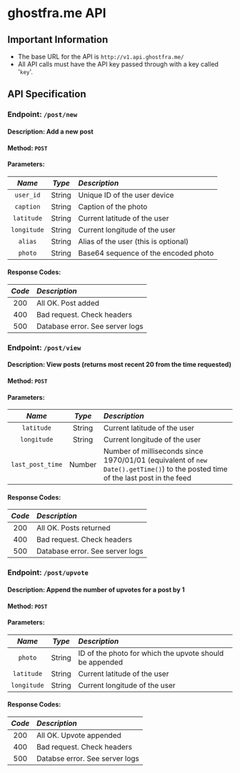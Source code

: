 # ghostfra.me API

## Important Information

- The base URL for the API is ```http://v1.api.ghostfra.me/```
- All API calls must have the API key passed through with a key called '```key```'.

## API Specification

### Endpoint: ```/post/new```
#### Description: Add a new post
#### Method: ```POST```
#### Parameters:
|*Name*|*Type*|*Description*|
|:----:|:----:|:------------|
|```user_id```|String|Unique ID of the user device|
|```caption```|String|Caption of the photo|
|```latitude```|String|Current latitude of the user|
|```longitude```|String|Current longitude of the user|
|```alias```|String|Alias of the user (this is optional)|
|```photo```|String|Base64 sequence of the encoded photo|
#### Response Codes:
|*Code*|*Description*|
|:----:|:------------|
|200|All OK. Post added|
|400|Bad request. Check headers|
|500|Database error. See server logs|

### Endpoint: ```/post/view```
#### Description: View posts (returns most recent 20 from the time requested)
#### Method: ```POST```
#### Parameters:
|*Name*|*Type*|*Description*|
|:----:|:----:|:------------|
|```latitude```|String|Current latitude of the user|
|```longitude```|String|Current longitude of the user|
|```last_post_time```|Number|Number of milliseconds since 1970/01/01 (equivalent of ```new Date().getTime()```) to the posted time of the last post in the feed|
#### Response Codes:
|*Code*|*Description*|
|:----:|:------------|
|200|All OK. Posts returned|
|400|Bad request. Check headers|
|500|Database error. See server logs|

### Endpoint: ```/post/upvote```
#### Description: Append the number of upvotes for a post by 1
#### Method: ```POST```
#### Parameters:
|*Name*|*Type*|*Description*|
|:----:|:----:|:------------|
|```photo```|String|ID of the photo for which the upvote should be appended|
|```latitude```|String|Current latitude of the user|
|```longitude```|String|Current longitude of the user|
#### Response Codes:
|*Code*|*Description*|
|:----:|:------------|
|200|All OK. Upvote appended|
|400|Bad request. Check headers|
|500|Databse error. See server logs|